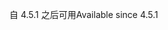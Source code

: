 <span data-ttu-id="1cb1e-101">自 4.5.1 之后可用</span><span class="sxs-lookup"><span data-stu-id="1cb1e-101">Available since 4.5.1</span></span>